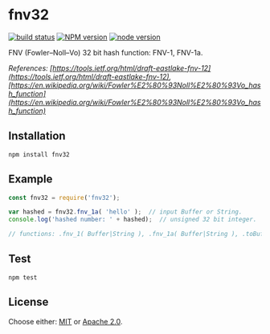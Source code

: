 # fnv32

[![build status][travis-image]][travis-url]
[![NPM version][npm-image]][npm-url]
[![node version][node-image]][node-url]

[travis-image]: https://api.travis-ci.org/fluidecho/fnv32.png
[travis-url]: https://travis-ci.org/fluidecho/fnv32
[npm-image]: https://img.shields.io/npm/v/fnv32.svg?style=flat-square
[npm-url]: https://npmjs.org/package/fnv32
[node-image]: https://img.shields.io/badge/node.js-%3E=_1-blue.svg?style=flat-square
[node-url]: http://nodejs.org/download/

FNV (Fowler–Noll–Vo) 32 bit hash function: FNV-1, FNV-1a.  

_References: [https://tools.ietf.org/html/draft-eastlake-fnv-12](https://tools.ietf.org/html/draft-eastlake-fnv-12), [https://en.wikipedia.org/wiki/Fowler%E2%80%93Noll%E2%80%93Vo_hash_function](https://en.wikipedia.org/wiki/Fowler%E2%80%93Noll%E2%80%93Vo_hash_function)_


## Installation

```
npm install fnv32
```


## Example

```js
const fnv32 = require('fnv32');

var hashed = fnv32.fnv_1a( 'hello' );  // input Buffer or String.
console.log('hashed number: ' + hashed);  // unsigned 32 bit integer.

// functions: .fnv_1( Buffer|String ), .fnv_1a( Buffer|String ), .toBufferLE( Number )

```

## Test

```
npm test
```

## License

Choose either: [MIT](http://opensource.org/licenses/MIT) or [Apache 2.0](http://www.apache.org/licenses/LICENSE-2.0).
